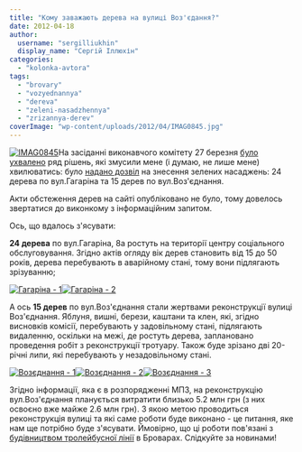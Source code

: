 ```yaml
---
title: "Кому заважають дерева на вулиці Воз'єдання?"
date: 2012-04-18
author: 
  username: "sergilliukhin"
  display_name: "Сергій Іллюхін"
categories: 
  - "kolonka-avtora"
tags: 
  - "brovary"
  - "vozyednannya"
  - "dereva"
  - "zeleni-nasadzhennya"
  - "zrizannya-derev"
coverImage: "wp-content/uploads/2012/04/IMAG0845.jpg"
---
```


[![](https://mpz.brovary.org/wp-content/uploads/2012/04/IMAG0845.jpg "IMAG0845")](https://mpz.brovary.org/wp-content/uploads/2012/04/IMAG0845.jpg)На засіданні виконавчого комітету 27 березня [було ухвалено](https://mpz.brovary.org/za-shho-obrazili-admirala-pozachergove-zasidannya-miskvikonkomu/ "За що образили Адмірала? Позачергове засідання міськвиконкому") ряд рішень, які змусили мене (і думаю, не лише мене) хвилюватись: було [надано дозвіл](http://docs.brovary.org/p1076/27.03.2012/145 "Дозвіл на знесення зелених насаджень") на знесення зелених насаджень: 24 дерева по вул.Гагаріна та 15 дерев по вул.Воз'єднання.

Акти обстеження дерев на сайті опубліковано не було, тому довелось звертатися до виконкому з інформаційним запитом.

Ось, що вдалось з'ясувати:

**24 дерева** по вул.Гагаріна, 8а ростуть на території центру соціального обслуговування. Згідно актів огляду вік дерев становить від 15 до 50 років, дерева перебувають в аварійному стані, тому вони підлягають зрізуванню; <!--more-->

[![](https://mpz.brovary.org/wp-content/uploads/2012/04/IMAG0888.jpg "Гагаріна - 1")](https://mpz.brovary.org/wp-content/uploads/2012/04/IMAG0888.jpg)[![](https://mpz.brovary.org/wp-content/uploads/2012/04/IMAG0889.jpg "Гагаріна - 2")](https://mpz.brovary.org/wp-content/uploads/2012/04/IMAG0889.jpg)

А ось **15 дерев** по вул.Воз'єднання стали жертвами реконструкції вулиці Воз'єднання. Яблуня, вишні, берези, каштани та клен, які, згідно висновків комісії, перебувають у задовільному стані, підлягають видаленню, оскільки на межі, де ростуть дерева, заплановано проведення робіт з реконструкції тротуару. Також буде зрізано дві 20-річні липи, які перебувають у незадовільному стані.

[![](https://mpz.brovary.org/wp-content/uploads/2012/04/IMAG0885.jpg "Возєднання - 1")](https://mpz.brovary.org/wp-content/uploads/2012/04/IMAG0885.jpg)[![](https://mpz.brovary.org/wp-content/uploads/2012/04/IMAG0886.jpg "Возєднання - 2")](https://mpz.brovary.org/wp-content/uploads/2012/04/IMAG0886.jpg)[![](https://mpz.brovary.org/wp-content/uploads/2012/04/IMAG0887.jpg "Возєднання - 3")](https://mpz.brovary.org/wp-content/uploads/2012/04/IMAG0887.jpg)

Згідно інформації, яка є в розпорядженні МПЗ, на реконструкцію вул.Воз'єднання планується витратити близько 5.2 млн грн (з них освоєно вже майже 2.6 млн грн). З якою метою проводиться реконструкція вулиці та які саме роботи буде виконано - це питання, яке нам ще потрібно буде з'ясувати. Ймовірно, що ці роботи пов'язані з [будівництвом тролейбусної лінії](https://mpz.brovary.org/vibori-chas-zgadati-pro-troleybus/ "Вибори. Час згадати про тролейбус") в Броварах. Слідкуйте за новинами!
